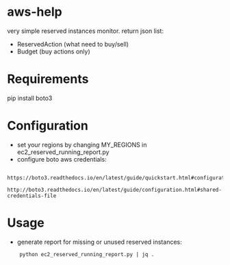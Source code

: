 
aws-help
========

very simple reserved instances monitor.
return json list:

- ReservedAction (what need to buy/sell) 
- Budget (buy actions only)


# Requirements

pip install boto3


# Configuration

- set your regions by changing MY_REGIONS in ec2_reserved_running_report.py
- configure boto aws credentials:
```
	https://boto3.readthedocs.io/en/latest/guide/quickstart.html#configuration
	http://boto3.readthedocs.io/en/latest/guide/configuration.html#shared-credentials-file
```


# Usage

- generate report for missing or unused reserved instances:
```
	python ec2_reserved_running_report.py | jq .
```


